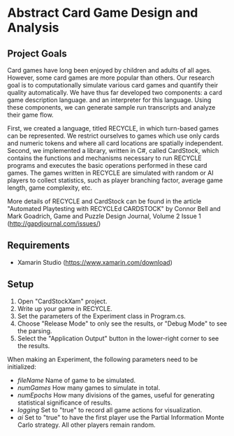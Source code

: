 # Abstract Card Game Design and Analysis

## Project Goals

Card games have long been enjoyed by children and adults of all ages. However, some card games are more
popular than others. Our research goal is to computationally simulate various card games and quantify
their quality automatically. We have thus far developed two components: a card
game description language. and an interpreter for this language. Using these
components, we can generate sample run transcripts and analyze their game flow. 

First, we created a language, titled RECYCLE, in which turn-based games can be represented. We restrict
ourselves to games which use only cards and numeric tokens and where all card locations are spatially independent.
Second, we implemented a library, written in C#, called CardStock, which contains the functions and
mechanisms necessary to run RECYCLE programs and executes the basic operations performed in these card
games. The games written in RECYCLE are simulated with random or AI players to collect statistics, such as player
branching factor, average game length, game complexity, etc.

More details of RECYCLE and CardStock can be found in the article "Automated Playtesting with RECYCLEd CARDSTOCK"
by Connor Bell and Mark Goadrich, Game and Puzzle Design Journal, Volume 2 Issue 1 (http://gapdjournal.com/issues/)

## Requirements

* Xamarin Studio (https://www.xamarin.com/download)

## Setup

1. Open "CardStockXam" project.
2. Write up your game in RECYCLE.
3. Set the parameters of the Experiment class in Program.cs.
4. Choose "Release Mode" to only see the results, or "Debug Mode" to see the parsing.
5. Select the "Application Output" button in the lower-right corner to see the results.

When making an Experiment, the following parameters need to be initialized:

* *fileName* Name of game to be simulated.
* *numGames* How many games to simulate in total.
* *numEpochs* How many divisions of the games, useful for generating statistical significance of results.
* *logging* Set to "true" to record all game actions for visualization.
* *ai* Set to "true" to have the first player use the Partial Information Monte Carlo strategy. All other players remain random.
